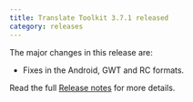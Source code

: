```yaml
---
title: Translate Toolkit 3.7.1 released
category: releases
---
```


The major changes in this release are:

- Fixes in the Android, GWT and RC formats.

Read the full [Release notes](https://docs.translatehouse.org/projects/translate-toolkit/en/latest/releases/3.7.1.html) for more details.
